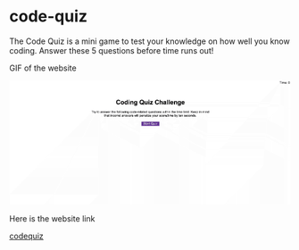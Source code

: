 # code-quiz

The Code Quiz is a mini game to test your knowledge on how well you know coding. Answer these 5 questions before time runs out!

GIF of the website

![codequiz](assets/images/chrome-capture-2022-2-13.gif)

Here is the website link 

[codequiz](https://yuval7994.github.io/code-quiz/)